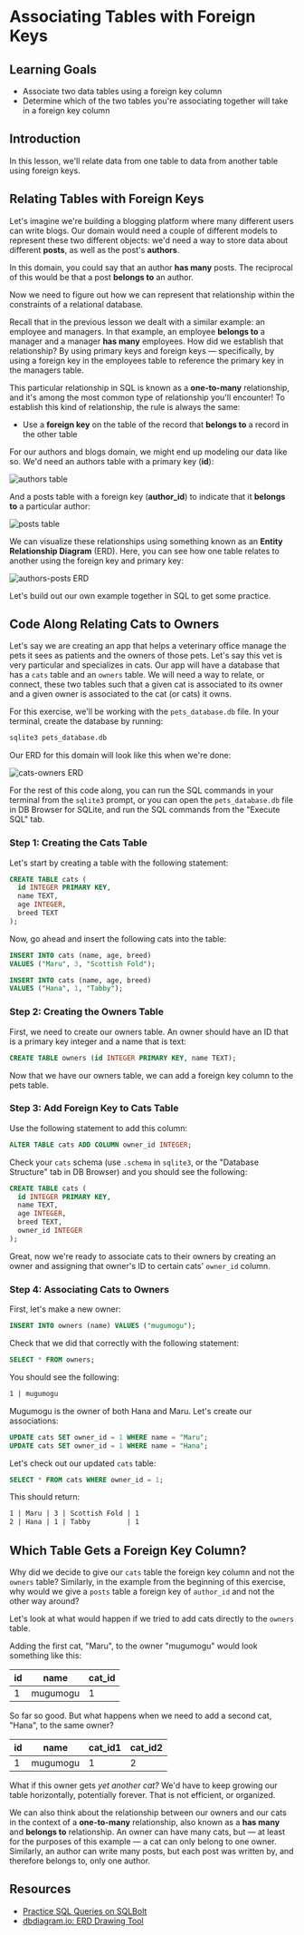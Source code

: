 # Associating Tables with Foreign Keys

## Learning Goals

- Associate two data tables using a foreign key column
- Determine which of the two tables you're associating together will take in a
  foreign key column

## Introduction

In this lesson, we'll relate data from one table to data from another table
using foreign keys.

## Relating Tables with Foreign Keys

Let's imagine we're building a blogging platform where many different users can
write blogs. Our domain would need a couple of different models to represent
these two different objects: we'd need a way to store data about different
**posts**, as well as the post's **authors**.

In this domain, you could say that an author **has many** posts. The reciprocal
of this would be that a post **belongs to** an author.

Now we need to figure out how we can represent that relationship within the
constraints of a relational database.

Recall that in the previous lesson we dealt with a similar example: an employee
and managers. In that example, an employee **belongs to** a manager and a
manager **has many** employees. How did we establish that relationship? By using
primary keys and foreign keys — specifically, by using a foreign key in the
employees table to reference the primary key in the managers table.

This particular relationship in SQL is known as a **one-to-many** relationship,
and it's among the most common type of relationship you'll encounter! To establish
this kind of relationship, the rule is always the same:

- Use a **foreign key** on the table of the record that **belongs to** a record
  in the other table

For our authors and blogs domain, we might end up modeling our data like so.
We'd need an authors table with a primary key (**id**):

![authors table](https://curriculum-content.s3.amazonaws.com/phase-3/sql-table-relations-associating-tables-with-foreign-keys/authors.png)

And a posts table with a foreign key (**author_id**) to indicate that it
**belongs to** a particular author:

![posts table](https://curriculum-content.s3.amazonaws.com/phase-3/sql-table-relations-associating-tables-with-foreign-keys/posts.png)

We can visualize these relationships using something known as an **Entity
Relationship Diagram** (ERD). Here, you can see how one table relates to another
using the foreign key and primary key:

![authors-posts ERD](https://curriculum-content.s3.amazonaws.com/phase-3/sql-table-relations-associating-tables-with-foreign-keys/authors-posts.png)

Let's build out our own example together in SQL to get some practice.

## Code Along Relating Cats to Owners

Let's say we are creating an app that helps a veterinary office manage the pets
it sees as patients and the owners of those pets. Let's say this vet is very
particular and specializes in cats. Our app will have a database that has a
`cats` table and an `owners` table. We will need a way to relate, or connect,
these two tables such that a given cat is associated to its owner and a given
owner is associated to the cat (or cats) it owns.

For this exercise, we'll be working with the `pets_database.db` file. In your
terminal, create the database by running:

```sh
sqlite3 pets_database.db
```

Our ERD for this domain will look like this when we're done:

![cats-owners ERD](https://curriculum-content.s3.amazonaws.com/phase-3/sql-table-relations-associating-tables-with-foreign-keys/cats-owners.png)

For the rest of this code along, you can run the SQL commands in your terminal
from the `sqlite3` prompt, or you can open the `pets_database.db` file in DB
Browser for SQLite, and run the SQL commands from the "Execute SQL" tab.

### Step 1: Creating the Cats Table

Let's start by creating a table with the following statement:

```sql
CREATE TABLE cats (
  id INTEGER PRIMARY KEY,
  name TEXT,
  age INTEGER,
  breed TEXT
);
```

Now, go ahead and insert the following cats into the table:

```sql
INSERT INTO cats (name, age, breed)
VALUES ("Maru", 3, "Scottish Fold");

INSERT INTO cats (name, age, breed)
VALUES ("Hana", 1, "Tabby");
```

### Step 2: Creating the Owners Table

First, we need to create our owners table. An owner should have an ID that is a
primary key integer and a name that is text:

```sql
CREATE TABLE owners (id INTEGER PRIMARY KEY, name TEXT);
```

Now that we have our owners table, we can add a foreign key column to the pets
table.

### Step 3: Add Foreign Key to Cats Table

Use the following statement to add this column:

```sql
ALTER TABLE cats ADD COLUMN owner_id INTEGER;
```

Check your `cats` schema (use `.schema` in `sqlite3`, or the "Database
Structure" tab in DB Browser) and you should see the following:

```sql
CREATE TABLE cats (
  id INTEGER PRIMARY KEY,
  name TEXT,
  age INTEGER,
  breed TEXT,
  owner_id INTEGER
);
```

Great, now we're ready to associate cats to their owners by creating an owner
and assigning that owner's ID to certain cats' `owner_id` column.

### Step 4: Associating Cats to Owners

First, let's make a new owner:

```sql
INSERT INTO owners (name) VALUES ("mugumogu");
```

Check that we did that correctly with the following statement:

```sql
SELECT * FROM owners;
```

You should see the following:

```txt
1 | mugumogu
```

Mugumogu is the owner of both Hana and Maru. Let's create our associations:

```sql
UPDATE cats SET owner_id = 1 WHERE name = "Maru";
UPDATE cats SET owner_id = 1 WHERE name = "Hana";
```

Let's check out our updated `cats` table:

```sql
SELECT * FROM cats WHERE owner_id = 1;
```

This should return:

```txt
1 | Maru | 3 | Scottish Fold | 1
2 | Hana | 1 | Tabby         | 1
```

## Which Table Gets a Foreign Key Column?

Why did we decide to give our `cats` table the foreign key column and not the
`owners` table? Similarly, in the example from the beginning of this exercise,
why would we give a `posts` table a foreign key of `author_id` and not the other
way around?

Let's look at what would happen if we tried to add cats directly to the `owners`
table.

Adding the first cat, "Maru", to the owner "mugumogu" would look something like
this:

| id  | name     | cat_id |
| --- | -------- | ------ |
| 1   | mugumogu | 1      |

So far so good. But what happens when we need to add a second cat, "Hana", to the same owner?

| id  | name     | cat_id1 | cat_id2 |
| --- | -------- | ------- | ------- |
| 1   | mugumogu | 1       | 2       |

What if this owner gets _yet another cat?_ We'd have to keep growing our table
horizontally, potentially forever. That is not efficient, or organized.

We can also think about the relationship between our owners and our cats in the
context of a **one-to-many** relationship, also known as a **has many** and
**belongs to** relationship. An owner can have many cats, but — at least for the
purposes of this example — a cat can only belong to one owner. Similarly, an
author can write many posts, but each post was written by, and therefore belongs
to, only one author.

## Resources

- [Practice SQL Queries on SQLBolt](http://sqlbolt.com/lesson/select_queries_review)
- [dbdiagram.io: ERD Drawing Tool](https://dbdiagram.io)
